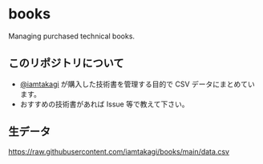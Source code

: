 # books
Managing purchased technical books.

## このリポジトリについて
- [@iamtakagi](https://gtihub.com/iamtakagi) が購入した技術書を管理する目的で CSV データにまとめています。
- おすすめの技術書があれば Issue 等で教えて下さい。

## 生データ
https://raw.githubusercontent.com/iamtakagi/books/main/data.csv